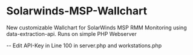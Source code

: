 # Solarwinds-MSP-Wallchart
New customizable Wallchart for SolarWinds MSP RMM Monitoring using data-extraction-api. Runs on simple PHP Webserver

-- Edit API-Key in Line 100 in server.php and workstations.php
